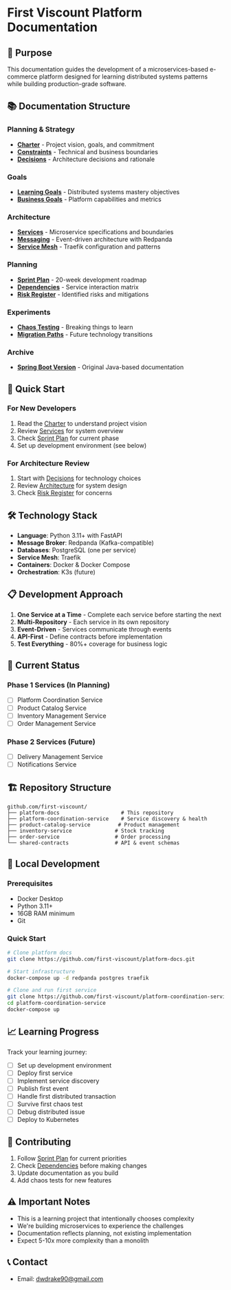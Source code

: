 # First Viscount Platform Documentation

## 🎯 Purpose

This documentation guides the development of a microservices-based e-commerce platform designed for learning distributed systems patterns while building production-grade software.

## 📚 Documentation Structure

### Planning & Strategy
- **[Charter](./charter.md)** - Project vision, goals, and commitment
- **[Constraints](./constraints.md)** - Technical and business boundaries
- **[Decisions](./decisions.md)** - Architecture decisions and rationale

### Goals
- **[Learning Goals](./goals/learning-goals.md)** - Distributed systems mastery objectives
- **[Business Goals](./goals/business-goals.md)** - Platform capabilities and metrics

### Architecture
- **[Services](./architecture/services.md)** - Microservice specifications and boundaries
- **[Messaging](./architecture/messaging.md)** - Event-driven architecture with Redpanda
- **[Service Mesh](./architecture/service-mesh.md)** - Traefik configuration and patterns

### Planning
- **[Sprint Plan](./planning/sprint-plan.md)** - 20-week development roadmap
- **[Dependencies](./planning/dependencies.md)** - Service interaction matrix
- **[Risk Register](./planning/risk-register.md)** - Identified risks and mitigations

### Experiments
- **[Chaos Testing](./experiments/chaos-testing.md)** - Breaking things to learn
- **[Migration Paths](./experiments/migration-paths.md)** - Future technology transitions

### Archive
- **[Spring Boot Version](./archive/spring-boot-version/)** - Original Java-based documentation

## 🚀 Quick Start

### For New Developers
1. Read the [Charter](./charter.md) to understand project vision
2. Review [Services](./architecture/services.md) for system overview
3. Check [Sprint Plan](./planning/sprint-plan.md) for current phase
4. Set up development environment (see below)

### For Architecture Review
1. Start with [Decisions](./decisions.md) for technology choices
2. Review [Architecture](./architecture/) for system design
3. Check [Risk Register](./planning/risk-register.md) for concerns

## 🛠 Technology Stack

- **Language**: Python 3.11+ with FastAPI
- **Message Broker**: Redpanda (Kafka-compatible)
- **Databases**: PostgreSQL (one per service)
- **Service Mesh**: Traefik
- **Containers**: Docker & Docker Compose
- **Orchestration**: K3s (future)

## 📋 Development Approach

1. **One Service at a Time** - Complete each service before starting the next
2. **Multi-Repository** - Each service in its own repository
3. **Event-Driven** - Services communicate through events
4. **API-First** - Define contracts before implementation
5. **Test Everything** - 80%+ coverage for business logic

## 🔄 Current Status

### Phase 1 Services (In Planning)
- [ ] Platform Coordination Service
- [ ] Product Catalog Service
- [ ] Inventory Management Service
- [ ] Order Management Service

### Phase 2 Services (Future)
- [ ] Delivery Management Service
- [ ] Notifications Service

## 🏗 Repository Structure

```
github.com/first-viscount/
├── platform-docs                    # This repository
├── platform-coordination-service    # Service discovery & health
├── product-catalog-service         # Product management
├── inventory-service              # Stock tracking
├── order-service                  # Order processing
└── shared-contracts               # API & event schemas
```

## 🔧 Local Development

### Prerequisites
- Docker Desktop
- Python 3.11+
- 16GB RAM minimum
- Git

### Quick Start
```bash
# Clone platform docs
git clone https://github.com/first-viscount/platform-docs.git

# Start infrastructure
docker-compose up -d redpanda postgres traefik

# Clone and run first service
git clone https://github.com/first-viscount/platform-coordination-service.git
cd platform-coordination-service
docker-compose up
```

## 📈 Learning Progress

Track your learning journey:
- [ ] Set up development environment
- [ ] Deploy first service
- [ ] Implement service discovery
- [ ] Publish first event
- [ ] Handle first distributed transaction
- [ ] Survive first chaos test
- [ ] Debug distributed issue
- [ ] Deploy to Kubernetes

## 🤝 Contributing

1. Follow [Sprint Plan](./planning/sprint-plan.md) for current priorities
2. Check [Dependencies](./planning/dependencies.md) before making changes
3. Update documentation as you build
4. Add chaos tests for new features

## ⚠️ Important Notes

- This is a learning project that intentionally chooses complexity
- We're building microservices to experience the challenges
- Documentation reflects planning, not existing implementation
- Expect 5-10x more complexity than a monolith

## 📞 Contact
- Email: dwdrake90@gmail.com